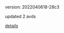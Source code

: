 version: 2022040618-28c3

updated 2 avds

[details](https://github.com/0x74f917491bfa7ebfa379/ali_avd_db/blob/master/change_log/2022/04/06/18/28c3.txt)